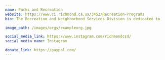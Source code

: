 ```yaml
---
name: Parks and Recreation
website: https://www.ci.richmond.ca.us/3452/Recreation-Programs
bio: The Recreation and Neighborhood Services Division is dedicated to enriching the quality of life in Richmond through its recreation programs, facilities, and cultural events.

image_path: /images/orgs/exampleorg.jpg

social_media_link: https://www.instagram.com/richmondcsd/
social_media_name: Instagram

donate_link: https://paypal.com/
---
```

